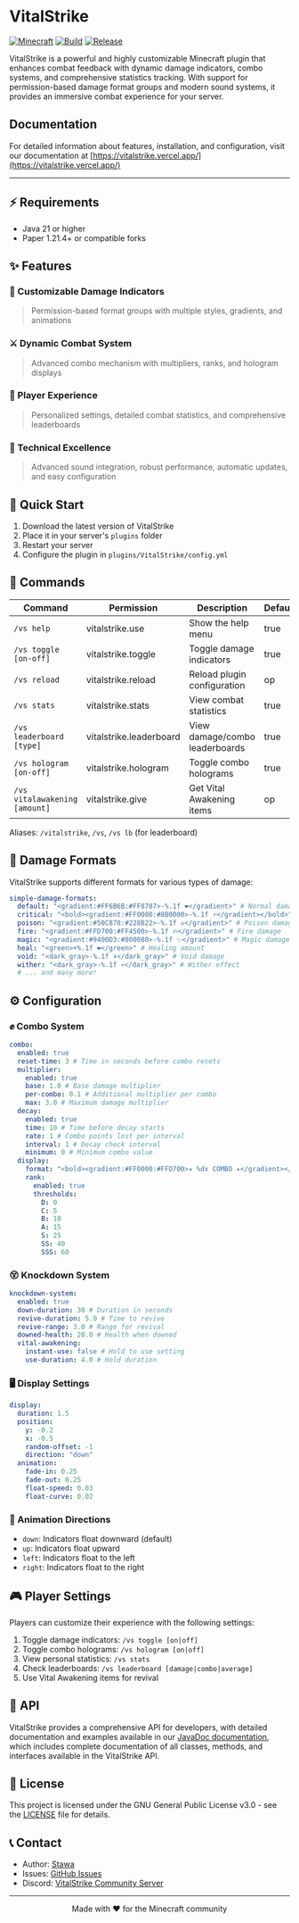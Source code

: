 # VitalStrike

[![Minecraft](https://img.shields.io/badge/Minecraft-1.21.4-brightgreen.svg)](https://www.minecraft.net/)
[![Build](https://github.com/Stawa/VitalStrike/actions/workflows/build.yml/badge.svg)](https://github.com/Stawa/VitalStrike/actions/workflows/build.yml)
[![Release](https://img.shields.io/github/v/release/Stawa/VitalStrike?include_prereleases&style=flat)](https://github.com/Stawa/VitalStrike/releases)

VitalStrike is a powerful and highly customizable Minecraft plugin that enhances combat feedback with dynamic damage indicators, combo systems, and comprehensive statistics tracking. With support for permission-based damage format groups and modern sound systems, it provides an immersive combat experience for your server.

## Documentation

For detailed information about features, installation, and configuration, visit our documentation at [https://vitalstrike.vercel.app/](https://vitalstrike.vercel.app/)

---

## ⚡ Requirements

- Java 21 or higher
- Paper 1.21.4+ or compatible forks

## ✨ Features

### 💫 Customizable Damage Indicators

> Permission-based format groups with multiple styles, gradients, and animations

### ⚔️ Dynamic Combat System

> Advanced combo mechanism with multipliers, ranks, and hologram displays

### 👤 Player Experience

> Personalized settings, detailed combat statistics, and comprehensive leaderboards

### 🔧 Technical Excellence

> Advanced sound integration, robust performance, automatic updates, and easy configuration

## 🚀 Quick Start

1. Download the latest version of VitalStrike
2. Place it in your server's `plugins` folder
3. Restart your server
4. Configure the plugin in `plugins/VitalStrike/config.yml`

## 📖 Commands

| Command                       | Permission              | Description                    | Default |
| ----------------------------- | ----------------------- | ------------------------------ | ------- |
| `/vs help`                    | vitalstrike.use         | Show the help menu             | true    |
| `/vs toggle [on-off]`         | vitalstrike.toggle      | Toggle damage indicators       | true    |
| `/vs reload`                  | vitalstrike.reload      | Reload plugin configuration    | op      |
| `/vs stats`                   | vitalstrike.stats       | View combat statistics         | true    |
| `/vs leaderboard [type]`      | vitalstrike.leaderboard | View damage/combo leaderboards | true    |
| `/vs hologram [on-off]`       | vitalstrike.hologram    | Toggle combo holograms         | true    |
| `/vs vitalawakening [amount]` | vitalstrike.give        | Get Vital Awakening items      | op      |

Aliases: `/vitalstrike`, `/vs`, `/vs lb` (for leaderboard)

## 🎨 Damage Formats

VitalStrike supports different formats for various types of damage:

```yaml
simple-damage-formats:
  default: "<gradient:#FF6B6B:#FF8787>-%.1f ❤</gradient>" # Normal damage
  critical: "<bold><gradient:#FF0000:#8B0000>-%.1f ⚡</gradient></bold>" # Critical hits
  poison: "<gradient:#50C878:#228B22>-%.1f ☠</gradient>" # Poison damage
  fire: "<gradient:#FFD700:#FF4500>-%.1f 🔥</gradient>" # Fire damage
  magic: "<gradient:#9400D3:#800080>-%.1f ✨</gradient>" # Magic damage
  heal: "<green>+%.1f ❤</green>" # Healing amount
  void: "<dark_gray>-%.1f ⬇</dark_gray>" # Void damage
  wither: "<dark_gray>-%.1f 💀</dark_gray>" # Wither effect
  # ... and many more!
```

## ⚙️ Configuration

### ✊ Combo System

```yaml
combo:
  enabled: true
  reset-time: 3 # Time in seconds before combo resets
  multiplier:
    enabled: true
    base: 1.0 # Base damage multiplier
    per-combo: 0.1 # Additional multiplier per combo
    max: 3.0 # Maximum damage multiplier
  decay:
    enabled: true
    time: 10 # Time before decay starts
    rate: 1 # Combo points lost per interval
    interval: 1 # Decay check interval
    minimum: 0 # Minimum combo value
  display:
    format: "<bold><gradient:#FF0000:#FFD700>✦ %dx COMBO ✦</gradient></bold>"
    rank:
      enabled: true
      thresholds:
        D: 0
        C: 5
        B: 10
        A: 15
        S: 25
        SS: 40
        SSS: 60
```

### 😵 Knockdown System

```yaml
knockdown-system:
  enabled: true
  down-duration: 30 # Duration in seconds
  revive-duration: 5.0 # Time to revive
  revive-range: 3.0 # Range for revival
  downed-health: 20.0 # Health when downed
  vital-awakening:
    instant-use: false # Hold to use setting
    use-duration: 4.0 # Hold duration
```

### 🖥️ Display Settings

```yaml
display:
  duration: 1.5
  position:
    y: -0.2
    x: -0.5
    random-offset: -1
    direction: "down"
  animation:
    fade-in: 0.25
    fade-out: 0.25
    float-speed: 0.03
    float-curve: 0.02
```

### 🔄 Animation Directions

- `down`: Indicators float downward (default)
- `up`: Indicators float upward
- `left`: Indicators float to the left
- `right`: Indicators float to the right

## 🎮 Player Settings

Players can customize their experience with the following settings:

1. Toggle damage indicators: `/vs toggle [on|off]`
2. Toggle combo holograms: `/vs hologram [on|off]`
3. View personal statistics: `/vs stats`
4. Check leaderboards: `/vs leaderboard [damage|combo|average]`
5. Use Vital Awakening items for revival

## 🔧 API

VitalStrike provides a comprehensive API for developers, with detailed documentation and examples available in our [JavaDoc documentation](https://stawa.github.io/VitalStrike/javadoc/), which includes complete documentation of all classes, methods, and interfaces available in the VitalStrike API.

## 📄 License

This project is licensed under the GNU General Public License v3.0 - see the [LICENSE](LICENSE) file for details.

## 📞 Contact

- Author: [Stawa](https://github.com/Stawa)
- Issues: [GitHub Issues](https://github.com/Stawa/VitalStrike/issues)
- Discord: [VitalStrike Community Server](https://discord.com/invite/b4nxvp8NcH)

---

<div align="center">
  Made with ❤️ for the Minecraft community
</div>
